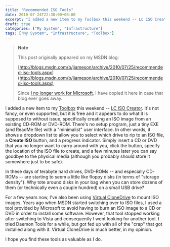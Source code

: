 ```yaml
---
title: "Recommended ISO Tools"
date: 2010-07-24T22:38:00+08:00
excerpt: "I added a new item to my Toolbox this weekend -- LC ISO Creator . It's not fancy, or even supported, but it is free and it appears to do what it is supposed to without issue, specifically creating an ISO image from an existing CD-ROM or DVD-ROM. There..."
draft: true
categories: ["My System", "Infrastructure"]
tags: ["My System", "Infrastructure", "Toolbox"]
---
```


> **Note**
> 
> This post originally appeared on my MSDN blog:  
>   
> 
> [http://blogs.msdn.com/b/jjameson/archive/2010/07/25/recommended-iso-tools.aspx](http://blogs.msdn.com/b/jjameson/archive/2010/07/25/recommended-iso-tools.aspx)
> 
> Since [I no longer work for Microsoft](/blog/jjameson/2011/09/02/last-day-with-microsoft), I have copied it here in case that blog ever goes away.


I added a new item to my [Toolbox](/blog/jjameson/2007/03/22/backedup-and-notbackedup) this weekend -- [LC ISO Creator](http://www.lucersoft.com/freeware.php). It's not fancy, or even supported, but it is free and it appears to do what it is supposed to without issue, specifically creating an ISO image from an existing CD-ROM or DVD-ROM. There's no setup program, just a tiny EXE (and ReadMe file) with a "minimalist" user interface. In other words, it shows a dropdown list to allow you to select which drive to rip to an ISO file, a **Create ISO** button, and a progress indicator. Simply insert a CD or DVD that you no longer want to carry around with you, click the button, specify the location of the ISO file to create, and a few minutes later you can say goodbye to the physical media (although you probably should store it somewhere just to be safe).

In these days of terabyte hard drives, DVD-ROMs -- and especially CD-ROMs -- are starting to seem a little like floppy disks (in terms of "storage density"). Why tote around disks in your bag when you can store dozens of them (or technically even a couple hundred) on a small USB drive?

For a few years now, I've also been using [Virtual CloneDrive](http://www.slysoft.com/en/virtual-clonedrive.html) to mount ISO images. Years ago when MSDN started switching over to ISO files, I used a tool provided by Microsoft to avoid having to burn an ISO image to a CD or DVD in order to install some software. However, that tool stopped working after switching to Vista and consequently I went looking for another tool. I tried Daemon Tools for a while, but got fed up with all of the "crap" that got installed along with it. Virtual CloneDrive is much better, in my opinion.

I hope you find these tools as valuable as I do.

